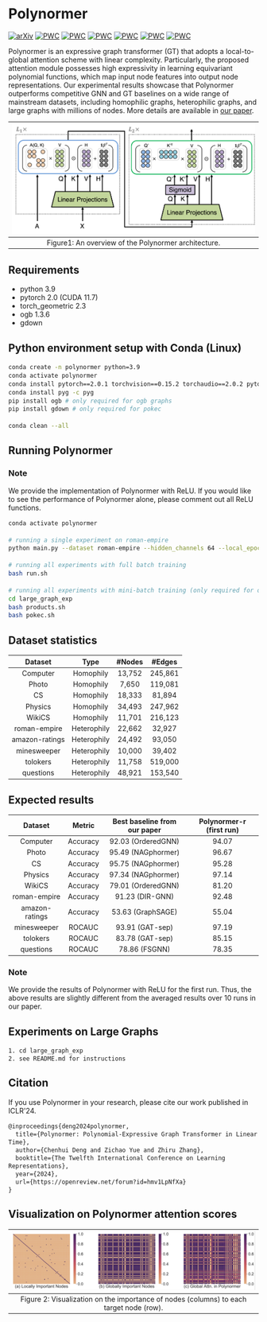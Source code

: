 Polynormer
===============================

[![arXiv](https://img.shields.io/badge/arXiv-2403.01232-b31b1b.svg)](https://arxiv.org/abs/2403.01232)
[![PWC](https://img.shields.io/endpoint.svg?url=https://paperswithcode.com/badge/polynormer-polynomial-expressive-graph/node-classification-on-roman-empire)](https://paperswithcode.com/sota/node-classification-on-roman-empire?p=polynormer-polynomial-expressive-graph)
[![PWC](https://img.shields.io/endpoint.svg?url=https://paperswithcode.com/badge/polynormer-polynomial-expressive-graph/node-classification-on-amazon-ratings)](https://paperswithcode.com/sota/node-classification-on-amazon-ratings?p=polynormer-polynomial-expressive-graph)
[![PWC](https://img.shields.io/endpoint.svg?url=https://paperswithcode.com/badge/polynormer-polynomial-expressive-graph/node-classification-on-minesweeper)](https://paperswithcode.com/sota/node-classification-on-minesweeper?p=polynormer-polynomial-expressive-graph)
[![PWC](https://img.shields.io/endpoint.svg?url=https://paperswithcode.com/badge/polynormer-polynomial-expressive-graph/node-classification-on-tolokers)](https://paperswithcode.com/sota/node-classification-on-tolokers?p=polynormer-polynomial-expressive-graph)
[![PWC](https://img.shields.io/endpoint.svg?url=https://paperswithcode.com/badge/polynormer-polynomial-expressive-graph/node-classification-on-questions)](https://paperswithcode.com/sota/node-classification-on-questions?p=polynormer-polynomial-expressive-graph)
[![PWC](https://img.shields.io/endpoint.svg?url=https://paperswithcode.com/badge/polynormer-polynomial-expressive-graph/node-classification-on-pokec)](https://paperswithcode.com/sota/node-classification-on-pokec?p=polynormer-polynomial-expressive-graph)

Polynormer is an expressive graph transformer (GT) that adopts a local-to-global attention scheme with linear complexity. Particularly, the proposed attention module possesses high expressivity in learning equivariant polynomial functions, which map input node features into output node representations. Our experimental results showcase that Polynormer outperforms competitive GNN and GT baselines on a wide range of mainstream datasets, including homophilic graphs, heterophilic graphs, and large graphs with millions of nodes. More details are available in [our paper](https://arxiv.org/abs/2403.01232).

| ![Polynormer.png](/figures/Polynormer.png) | 
|:--:| 
| Figure1: An overview of the Polynormer architecture. |

Requirements
------------
* python 3.9
* pytorch 2.0 (CUDA 11.7)
* torch_geometric 2.3
* ogb 1.3.6
* gdown

Python environment setup with Conda (Linux)
------------
```bash
conda create -n polynormer python=3.9
conda activate polynormer
conda install pytorch==2.0.1 torchvision==0.15.2 torchaudio==2.0.2 pytorch-cuda=11.7 -c pytorch -c nvidia
conda install pyg -c pyg
pip install ogb # only required for ogb graphs
pip install gdown # only required for pokec

conda clean --all
```

Running Polynormer
------------
### Note
We provide the implementation of Polynormer with ReLU. If you would like to see the performance of Polynormer alone, please comment out all ReLU functions.
```bash
conda activate polynormer

# running a single experiment on roman-empire
python main.py --dataset roman-empire --hidden_channels 64 --local_epochs 100 --global_epochs 2500 --lr 0.001 --runs 1 --local_layers 10 --global_layers 2 --weight_decay 0.0 --dropout 0.3 --global_dropout 0.5 --in_dropout 0.15 --num_heads 8 --save_model --beta 0.5 --device 0

# running all experiments with full batch training
bash run.sh

# running all experiments with mini-batch training (only required for ogbn-products and pokec)
cd large_graph_exp
bash products.sh
bash pokec.sh
```

Dataset statistics
-------
| Dataset       | Type      | #Nodes  | #Edges  |
| :-----------: |:-------------:| :-------:| :----------:|
| Computer      | Homophily          | 13,752       | 245,861        |
| Photo      | Homophily          | 7,650       | 119,081        |
| CS      | Homophily          | 18,333       | 81,894        |
| Physics      | Homophily          | 34,493       | 247,962        |
| WikiCS      | Homophily          | 11,701       | 216,123        |
| roman-empire      | Heterophily          | 22,662       | 32,927        |
| amazon-ratings      | Heterophily          | 24,492       | 93,050        |
| minesweeper      | Heterophily          | 10,000       | 39,402        |
| tolokers      | Heterophily          | 11,758       | 519,000        |
| questions      | Heterophily          | 48,921       | 153,540        |


Expected results
-------
| Dataset       |  Metric  |   Best baseline from our paper  |  Polynormer-r (first run)  |
| :-----------: |:-------------:| :-------:| :----------:|
| Computer      | Accuracy          | 92.03 (OrderedGNN)       | 94.07        |
| Photo      | Accuracy          | 95.49 (NAGphormer)       | 96.67        |
| CS      | Accuracy          | 95.75 (NAGphormer)       | 95.28        |
| Physics      | Accuracy          | 97.34 (NAGphormer)       | 97.14        |
| WikiCS      | Accuracy          | 79.01 (OrderedGNN)       |  81.20        |
| roman-empire      | Accuracy          | 91.23 (DIR-GNN)       | 92.48        |
| amazon-ratings      | Accuracy          | 53.63 (GraphSAGE)       | 55.04        |
| minesweeper      | ROCAUC          | 93.91 (GAT-sep)       | 97.19        |
| tolokers      | ROCAUC          | 83.78 (GAT-sep)       | 85.15        |
| questions      | ROCAUC          | 78.86 (FSGNN)       | 78.35        |

### Note
We provide the results of Polynormer with ReLU for the first run. Thus, the above results are slightly different from the averaged results over 10 runs in our paper.

Experiments on Large Graphs
-------
```
1. cd large_graph_exp
2. see README.md for instructions
```

Citation
------------
If you use Polynormer in your research, please cite our work
published in ICLR'24.

```
@inproceedings{deng2024polynormer,
  title={Polynormer: Polynomial-Expressive Graph Transformer in Linear Time},
  author={Chenhui Deng and Zichao Yue and Zhiru Zhang},
  booktitle={The Twelfth International Conference on Learning Representations},
  year={2024},
  url={https://openreview.net/forum?id=hmv1LpNfXa}
}
```

Visualization on Polynormer attention scores
-------
| ![visualization.png](/figures/visualization.png) | 
|:--:| 
| Figure 2: Visualization on the importance of nodes (columns) to each target node (row). |

